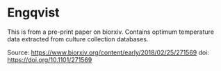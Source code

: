 # Engqvist

This is from a pre-print paper on biorxiv.
Contains optimum temperature data extracted from culture collection databases.

Source: https://www.biorxiv.org/content/early/2018/02/25/271569
doi: https://doi.org/10.1101/271569 

